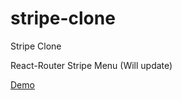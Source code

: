 # stripe-clone
Stripe Clone

React-Router Stripe Menu (Will update)

[Demo](https://gyazo.com/4b16b80db43e1eda7df14b34c95292ea)
